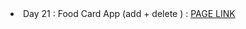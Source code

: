 <li> Day 21 : Food Card App (add + delete <!--+ edit function-->) : <a href="https://pranav580.github.io/DevsNest-Frontend/Devsnest_THA/React/Day%2021/cal_tracker/build/index.js">PAGE LINK</a></li>